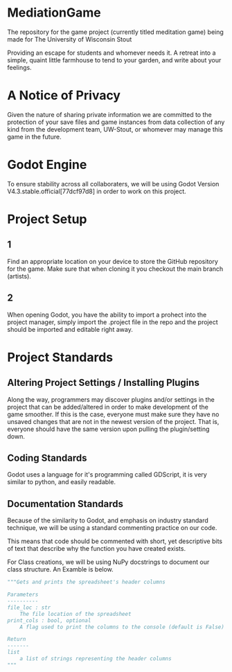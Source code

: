 # MediationGame
The repository for the game project (currently titled meditation game) being made for The University of Wisconsin Stout

Providing an escape for students and whomever needs it. A retreat into a simple, quaint little farmhouse to tend to your garden, and write about your feelings.

# A Notice of Privacy
Given the nature of sharing private information we are committed to the protection of your save files and game instances from data collection of any kind from the development team, UW-Stout, or whomever may manage this game in the future.

# Godot Engine
To ensure stability across all collaboraters, we will be using Godot Version V4.3.stable.official[77dcf97d8] in order to work on this project.

# Project Setup

## 1 
Find an appropriate location on your device to store the GitHub repository for the game. Make sure that when cloning it you checkout the main branch (artists). 

## 2
When opening Godot, you have the ability to import a prohect into the project manager, simply import the .project file in the repo and the project should be imported and editable right away.

# Project Standards

## Altering Project Settings / Installing Plugins
Along the way, programmers may discover plugins and/or settings in the project that can be added/altered in order to make development of the game smoother. If this is the case, everyone must make sure they have no unsaved changes that are not in the newest version of the project. That is, everyone should have the same version upon pulling the plugin/setting down.

## Coding Standards
Godot uses a language for it's programming called GDScript, it is very similar to python, and easily readable.

## Documentation Standards
Because of the similarity to Godot, and emphasis on industry standard technique, we will be using a standard commenting practice on our code. 

This means that code should be commented with short, yet descriptive bits of text that describe why the function you have created exists.

For Class creations, we will be using NuPy docstrings to document our class structure. An Examble is below.

```python
"""Gets and prints the spreadsheet's header columns

Parameters
----------
file_loc : str
    The file location of the spreadsheet
print_cols : bool, optional
    A flag used to print the columns to the console (default is False)

Return
-------
list
    a list of strings representing the header columns
"""
```

